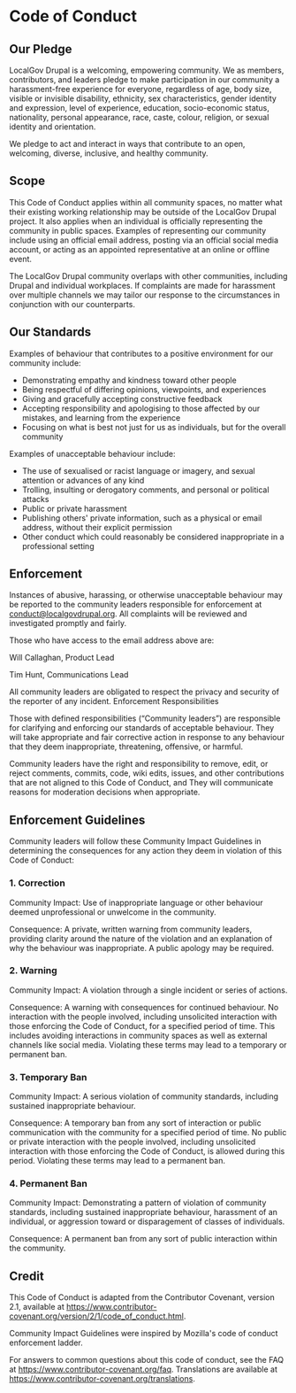 # Code of Conduct

## Our Pledge

LocalGov Drupal is a welcoming, empowering community. We as members, contributors, and leaders pledge to make participation in our community a harassment-free experience for everyone, regardless of age, body size, visible or invisible disability, ethnicity, sex characteristics, gender identity and expression, level of experience, education, socio-economic status, nationality, personal appearance, race, caste, colour, religion, or sexual identity and orientation.

We pledge to act and interact in ways that contribute to an open, welcoming, diverse, inclusive, and healthy community.

## Scope

This Code of Conduct applies within all community spaces, no matter what their existing working relationship may be outside of the LocalGov Drupal project. It also applies when an individual is officially representing the community in public spaces. Examples of representing our community include using an official email address, posting via an official social media account, or acting as an appointed representative at an online or offline event.

The LocalGov Drupal community overlaps with other communities, including Drupal and individual workplaces. If complaints are made for harassment over multiple channels we may tailor our response to the circumstances in conjunction with our counterparts.  

## Our Standards

Examples of behaviour that contributes to a positive environment for our community include:

- Demonstrating empathy and kindness toward other people
- Being respectful of differing opinions, viewpoints, and experiences
- Giving and gracefully accepting constructive feedback
- Accepting responsibility and apologising to those affected by our mistakes, and learning from the experience
- Focusing on what is best not just for us as individuals, but for the overall community

Examples of unacceptable behaviour include:

 - The use of sexualised or racist language or imagery, and sexual attention or advances of any kind
 - Trolling, insulting or derogatory comments, and personal or political attacks
 - Public or private harassment
 - Publishing others' private information, such as a physical or email address, without their explicit permission
 - Other conduct which could reasonably be considered inappropriate in a professional setting

## Enforcement

Instances of abusive, harassing, or otherwise unacceptable behaviour may be reported to the community leaders responsible for enforcement at conduct@localgovdrupal.org. All complaints will be reviewed and investigated promptly and fairly.

Those who have access to the email address above are:

Will Callaghan, Product Lead

Tim Hunt, Communications Lead

All community leaders are obligated to respect the privacy and security of the reporter of any incident.
Enforcement Responsibilities

Those with defined responsibilities (“Community leaders”) are responsible for clarifying and enforcing our standards of acceptable behaviour. They will take appropriate and fair corrective action in response to any behaviour that they deem inappropriate, threatening, offensive, or harmful.

Community leaders have the right and responsibility to remove, edit, or reject comments, commits, code, wiki edits, issues, and other contributions that are not aligned to this Code of Conduct, and They will communicate reasons for moderation decisions when appropriate. 

## Enforcement Guidelines

Community leaders will follow these Community Impact Guidelines in determining the consequences for any action they deem in violation of this Code of Conduct:

### 1. Correction

Community Impact: Use of inappropriate language or other behaviour deemed unprofessional or unwelcome in the community.

Consequence: A private, written warning from community leaders, providing clarity around the nature of the violation and an explanation of why the behaviour was inappropriate. A public apology may be required.

### 2. Warning

Community Impact: A violation through a single incident or series of actions.

Consequence: A warning with consequences for continued behaviour. No interaction with the people involved, including unsolicited interaction with those enforcing the Code of Conduct, for a specified period of time. This includes avoiding interactions in community spaces as well as external channels like social media. Violating these terms may lead to a temporary or permanent ban.

### 3. Temporary Ban

Community Impact: A serious violation of community standards, including sustained inappropriate behaviour.

Consequence: A temporary ban from any sort of interaction or public communication with the community for a specified period of time. No public or private interaction with the people involved, including unsolicited interaction with those enforcing the Code of Conduct, is allowed during this period. Violating these terms may lead to a permanent ban.

### 4. Permanent Ban

Community Impact: Demonstrating a pattern of violation of community standards, including sustained inappropriate behaviour, harassment of an individual, or aggression toward or disparagement of classes of individuals.

Consequence: A permanent ban from any sort of public interaction within the community.

## Credit 

This Code of Conduct is adapted from the Contributor Covenant, version 2.1, available at https://www.contributor-covenant.org/version/2/1/code_of_conduct.html.

Community Impact Guidelines were inspired by Mozilla's code of conduct enforcement ladder.

For answers to common questions about this code of conduct, see the FAQ at https://www.contributor-covenant.org/faq. Translations are available at https://www.contributor-covenant.org/translations.
